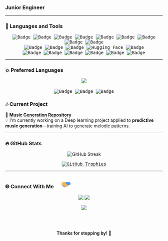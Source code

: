 ### Junior Engineer

---

### 🚀 Languages and Tools
<div align="center">
  <kbd style="display: inline-block;">
    <img alt="Badge" src="https://img.shields.io/badge/Python-%231E90FF.svg?&style=flat&logo=python&logoColor=white&logoWidth=30"/>
    <img alt="Badge" src="https://img.shields.io/badge/Jupyter-%23F37626.svg?&style=flat&logo=jupyter&logoColor=white&logoWidth=30"/>
    <img alt="Badge" src="https://img.shields.io/badge/-Node.js-black?&style=flat&logo=node.js&logoWidth=30"/>
    <img alt="Badge" src="https://img.shields.io/badge/-JavaScript-black?&style=flat&logo=javascript&logoWidth=30"/>
    <img alt="Badge" src="https://img.shields.io/badge/Dart-%231E90FF.svg?&style=flat&logo=dart&logoColor=white&logoWidth=30"/>
    <img alt="Badge" src="https://img.shields.io/badge/-Flutter-3a495d?&style=flat&logo=flutter&logoColor=67b7f7&logoWidth=30"/>
    <img alt="Badge" src="https://img.shields.io/badge/-Flask-white?&style=flat&logo=flask&logoColor=black&logoWidth=30"/>
    <img alt="Badge" src="https://img.shields.io/badge/-Bash-black?&style=flat&logo=gnu-bash&logoColor=white&logoWidth=30"/>
    <img alt="Badge" src="https://img.shields.io/badge/C%2B%2B-%231E90FF.svg?&style=flat&logo=c%2B%2B&logoColor=white&logoWidth=30"/>
  </kbd>
</div>

<div align="center">
  <kbd style="display: inline-block;">
    <img alt="Badge" src="https://img.shields.io/badge/PyTorch-%23EE4C2C.svg?&style=flat&logo=pytorch&logoColor=white&logoWidth=30"/>
    <img alt="Badge" src="https://img.shields.io/badge/Keras-%23D00000.svg?&style=flat&logo=keras&logoColor=white&logoWidth=30"/>
    <img alt="Badge" src="https://img.shields.io/badge/-TensorFlow-white?&style=flat&logo=tensorflow&logoWidth=30"/>
    <img alt="Hugging Face" src="https://img.shields.io/badge/HuggingFace-3a495d?style=flat&logo=huggingface"/>
    <img alt="Badge" src="https://img.shields.io/badge/OpenCV-%2300A86B.svg?&style=flat&logo=opencv&logoColor=white&logoWidth=30"/>
  </kbd>
</div>

<div align="center">
  <kbd style="display: inline-block;">
    <img alt="Badge" src="https://img.shields.io/badge/-Ubuntu-white?&style=flat&logo=Ubuntu&logoWidth=30"/>
    <img alt="Badge" src="https://img.shields.io/badge/git-%23F05033.svg?&style=flat&logo=git&&logoColor=white&logoWidth=30"/>
    <img alt="Badge" src="https://img.shields.io/badge/-GitLab-white?&style=flat&logo=gitlab&logoWidth=30"/>
    <img alt="Badge" src="https://img.shields.io/badge/SQL-%230E4C97.svg?&style=flat&logo=mysql&logoColor=white&logoWidth=30"/>
    <img alt="Badge" src="https://img.shields.io/badge/PHP-%23778CFF.svg?&style=flat&logo=php&logoColor=white&logoWidth=30"/>
    <img alt="Badge" src="https://img.shields.io/badge/-Unity-white?&style=flat&logo=unity&logoColor=black&logoWidth=30"/>
  </kbd>
</div>

---

### 💥 Preferred Languages
<p align="center">
  <img src="https://github-readme-stats.vercel.app/api/top-langs/?username=maxarasta&layout=compact&langs_count=6&theme=radical"/>
</p>

<p align="center">
  <kbd>
    <img alt="Badge" src="https://img.shields.io/badge/javascript-%23F7DF1E.svg?&style=for-the-badge&logo=javascript&logoColor=black"/>
    <img alt="Badge" src="https://img.shields.io/badge/python-%2314354C.svg?&style=for-the-badge&logo=python&logoColor=white"/>
    <img alt="Badge" src="https://img.shields.io/badge/c%2B%2B-%2300599C.svg?&style=for-the-badge&logo=c%2B%2B&logoColor=white"/>
  </kbd>
</p>

### 🎶 Current Project
🔗 <a href="https://github.com/maxarasta/Music-generation"><b>Music Generation Repository</b></a>  
💡 I'm currently working on a Deep learning project applied to **predictive music generation**—training AI to generate melodic patterns.

---

### 🔥 GitHub Stats
<p align="center">
  <img src="https://github-readme-streak-stats.herokuapp.com/?user=maxarasta&theme=radical" alt="GitHub Streak"/>
</p>

<p align="center">
  <kbd>
    <a href="https://github.com/eduardblbulyan">
      <img src="https://github-profile-trophy.vercel.app/?username=maxarasta&theme=darkhub&no-bg=true&no-frame=true&count=5&margin-w=10&rank=SSS,SS,S,AAA,AA,A,B&column=-1" alt="GitHub Trophies"/>
    </a>
  </kbd>
</p>

---

### 🌐 Connect With Me <img src="https://github.com/SatYu26/SatYu26/blob/master/Assets/Handshake.gif" height="32px">
<p align="center">
  <a href="https://github.com/maxarasta"><img src="https://img.shields.io/badge/GitHub-%23181717.svg?&style=for-the-badge&logo=github&logoColor=white"/></a>
  <a href="https://linkedin.com/in/maxime-beaudoin-39035b1b7"><img src="https://img.shields.io/badge/LinkedIn-%230077B5.svg?&style=for-the-badge&logo=linkedin&logoColor=white"/></a>
</p>

<p align="center"><img src="https://visitor-badge.laobi.icu/badge?page_id=maxarasta"/></p>
<br><br>
<p align="center">
  <strong>Thanks for stopping by! 🚀</strong>
</p>

<!--  Acknowledgement: https://github.com/maxarasta/github-readme-stats -->
